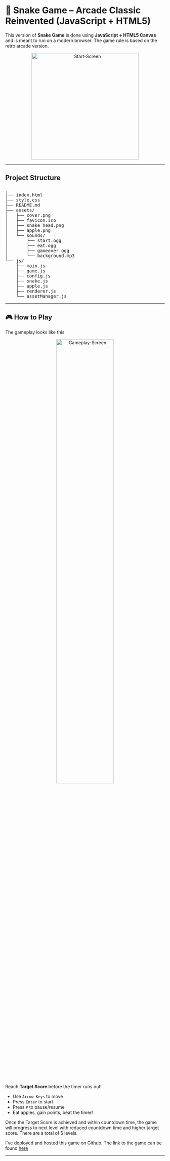 # 🐍 Snake Game – Arcade Classic Reinvented (JavaScript + HTML5)

This version of **Snake Game** is done using **JavaScript + HTML5 Canvas** and is meant to run on a modern browser. The game rule is based on the retro arcade version.

<!-- Centered and Resized Image -->
<p align="center">
  <img width="338" alt="Start-Screen" src="https://github.com/user-attachments/assets/c5bd7267-ffe3-4c36-885c-d24e08a4c72f" />
</p>

---
## Project Structure ##
<pre lang="markdown">
.
├── index.html
├── style.css
├── README.md
├── assets/
│   ├── cover.png
│   ├── favicon.ico
│   ├── snake_head.png
│   ├── apple.png
│   └── sounds/
│       ├── start.ogg
│       ├── eat.ogg
│       ├── gameover.ogg
│       └── background.mp3
└── js/
    ├── main.js
    ├── game.js
    ├── config.js
    ├── snake.js
    ├── apple.js
    ├── renderer.js
    └── assetManager.js
</pre>

---

## 🎮 How to Play ##
The gameplay looks like this

<p align="center">
  <img 
    alt="Gameplay-Screen"
    src="https://github.com/user-attachments/assets/81f21204-7182-4404-b666-1941b2b4baf9"
    style="width: 60%; height: auto;"
  />
</p>

Reach **Target Score** before the timer runs out!
- Use `Arrow Keys` to move
- Press `Enter` to start
- Press `P` to pause/resume
- Eat apples, gain points, beat the timer!

Once the Target Score is achieved and within countdown time, the game will progress to next level with reduced countdown time and higher target score. There are a total of 5 levels.

I've deployed and hosted this game on Github. The link to the game can be found [here](https://junkal.github.io/snake-game/)

---
